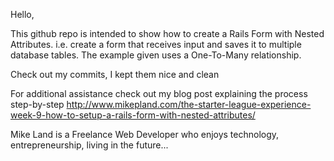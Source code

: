 Hello,

This github repo is intended to show how to create a Rails Form with Nested Attributes. 
i.e. create a form that receives input and saves it to multiple database tables. 
The example given uses a One-To-Many relationship.

Check out my commits, I kept them nice and clean

For additional assistance check out my blog post explaining the process step-by-step
http://www.mikepland.com/the-starter-league-experience-week-9-how-to-setup-a-rails-form-with-nested-attributes/

Mike Land is a Freelance Web Developer who enjoys technology, entrepreneurship, living in the future...
